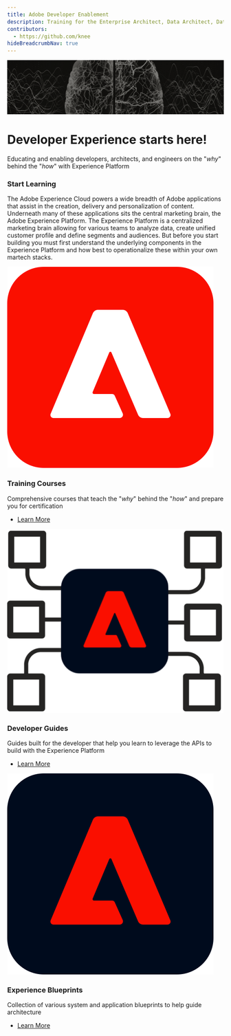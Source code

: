 ```yaml
---
title: Adobe Developer Enablement
description: Training for the Enterprise Architect, Data Architect, Data Engineer and general developer
contributors:
  - https://github.com/knee
hideBreadcrumbNav: true 
---
```


<Hero slots="image, heading, text" variant="fullwidth" background="rgb(51, 51, 51)"/> 

![Hero Image](images/dep-hero-v2.png)

# Developer Experience starts here!

Educating and enabling developers, architects, and engineers on the "_why_" behind the "_how_" with Experience Platform

<TitleBlock slots="heading, text" theme="light" />

### Start Learning

The Adobe Experience Cloud powers a wide breadth of Adobe applications that assist in the creation, delivery and personalization of content.  Underneath many of these applications sits the central marketing brain, the Adobe Experience Platform. The Experience Platform is a centralized marketing brain allowing for various teams to analyze data, create unified customer profile and define segments and audiences. But before you start building you must first understand the underlying components in the Experience Platform and how best to operationalize these within your own martech stacks.

<TextBlock slots="image, heading, text, links" width="33%" />

![Experience Cloud Logo](aec-logo.svg)

### Training Courses

Comprehensive courses that teach the "_why_" behind the "_how_" and prepare you for certification

* [Learn More](/courses/)

<TextBlock slots="image, heading, text, links" width="33%" />

![Experience Platform Logo](images/aep-foundation.png)

### Developer Guides

Guides built for the developer that help you learn to leverage the APIs to build with the Experience Platform

* [Learn More](/guides/)

<TextBlock slots="image, heading, text, links" width="33%" />

![Experience Platform Logo](aep-logo.svg)

### Experience Blueprints

Collection of various system and application blueprints to help guide architecture

* [Learn More](https://experienceleague.adobe.com/docs/blueprints-learn/architecture/overview.html?lang=en)
